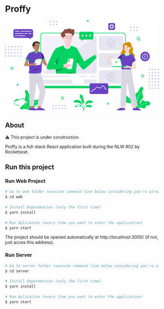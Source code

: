 # Proffy

<p align="center">
  <img src="https://github.com/antonio-evaldo/proffy-react/blob/master/web/src/assets/images/landing.svg" height="300" />
</p>

## About

:warning: This project is under construction.

Proffy is a full-stack React application built during the NLW #02 by Rocketseat.

## Run this project

### Run Web Project

```bash
# Go to web folder (execute command line below considering you're already at proffy-react folder)
$ cd web

# Install Dependencies (only the first time)
$ yarn install

# Run Aplication (every time you want to enter the application)
$ yarn start
```
The project should be opened automatically at http://localhost:3000/ (if not, just acces this address).

### Run Server

```bash
# Go to server folder (execute command line below considering you're already at proffy-react folder)
$ cd server

# Install Dependencies (only the first time)
$ yarn install

# Run Aplication (every time you want to enter the application)
$ yarn start
```
